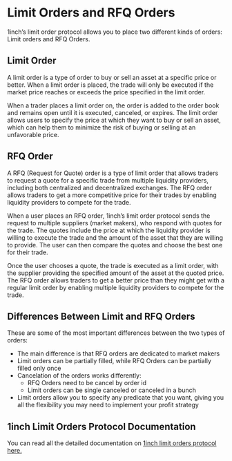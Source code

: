 # Limit Orders and RFQ Orders

1inch’s limit order protocol allows you to place two different kinds of orders: Limit orders and RFQ Orders.

## Limit Order

A limit order is a type of order to buy or sell an asset at a specific price or better. When a limit order is placed, the trade will only be executed if the market price reaches or exceeds the price specified in the limit order.

When a trader places a limit order on, the order is added to the order book and remains open until it is executed, canceled, or expires. The limit order allows users to specify the price at which they want to buy or sell an asset, which can help them to minimize the risk of buying or selling at an unfavorable price.

## RFQ Order

A RFQ (Request for Quote) order is a type of limit order that allows traders to request a quote for a specific trade from multiple liquidity providers, including both centralized and decentralized exchanges. The RFQ order allows traders to get a more competitive price for their trades by enabling liquidity providers to compete for the trade.

When a user places an RFQ order, 1inch’s limit order protocol sends the request to multiple suppliers (market makers), who respond with quotes for the trade. The quotes include the price at which the liquidity provider is willing to execute the trade and the amount of the asset that they are willing to provide. The user can then compare the quotes and choose the best one for their trade.

Once the user chooses a quote, the trade is executed as a limit order, with the supplier providing the specified amount of the asset at the quoted price. The RFQ order allows traders to get a better price than they might get with a regular limit order by enabling multiple liquidity providers to compete for the trade.

## Differences Between Limit and RFQ Orders

These are some of the most important differences between the two types of orders:

* The main difference is that RFQ orders are dedicated to market makers 
* Limit orders can be partially filled, while RFQ Orders can be partially filled only once
* Cancelation of the orders works differently:
	* RFQ Orders need to be cancel by order id
	* Limit orders can be single canceled or canceled in a bunch
* Limit orders allow you to specify any predicate that you want, giving you all the flexibility you may need to implement your profit strategy

## 1inch Limit Orders Protocol Documentation

You can read all the detailed documentation on [1inch limit orders protocol here.](https://docs.1inch.io/docs/limit-order-protocol/introduction/)